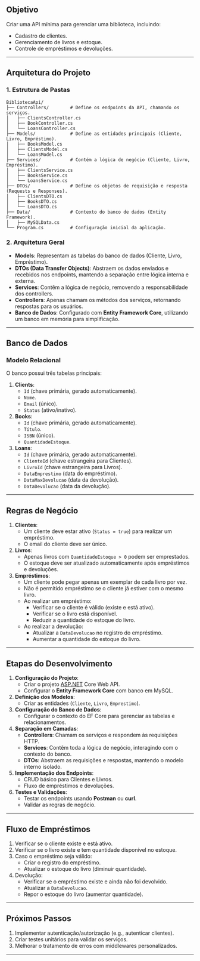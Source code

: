 ## **Objetivo**

Criar uma API mínima para gerenciar uma biblioteca, incluindo:

- Cadastro de clientes.
- Gerenciamento de livros e estoque.
- Controle de empréstimos e devoluções.

---

## **Arquitetura do Projeto**

### **1. Estrutura de Pastas**

```
BibliotecaApi/
├── Controllers/        # Define os endpoints da API, chamando os serviços.
│   ├── ClientsController.cs
│   ├── BookController.cs
│   └── LoansController.cs
├── Models/             # Define as entidades principais (Cliente, Livro, Empréstimo).
│   ├── BooksModel.cs
│   ├── ClientsModel.cs
│   └── LoansModel.cs
├── Services/           # Contém a lógica de negócio (Cliente, Livro, Empréstimo).
│   ├── ClientsService.cs
│   ├── BooksService.cs
│   └── LoansService.cs
├── DTOs/               # Define os objetos de requisição e resposta (Requests e Responses).
│   ├── ClientsDTO.cs
│   ├── BooksDTO.cs
│   └── LoansDTO.cs
├── Data/               # Contexto do banco de dados (Entity Framework).
│   ├── MySQLData.cs
└── Program.cs          # Configuração inicial da aplicação.

```

### **2. Arquitetura Geral**

- **Models**: Representam as tabelas do banco de dados (Cliente, Livro, Empréstimo).
- **DTOs (Data Transfer Objects)**: Abstraem os dados enviados e recebidos nos endpoints, mantendo a separação entre lógica interna e externa.
- **Services**: Contêm a lógica de negócio, removendo a responsabilidade dos controllers.
- **Controllers**: Apenas chamam os métodos dos serviços, retornando respostas para os usuários.
- **Banco de Dados**: Configurado com **Entity Framework Core**, utilizando um banco em memória para simplificação.

---

## **Banco de Dados**

### **Modelo Relacional**

O banco possui três tabelas principais:

1. **Clients**:
   - `Id` (chave primária, gerado automaticamente).
   - `Nome`.
   - `Email` (único).
   - `Status` (ativo/inativo).
2. **Books**:
   - `Id` (chave primária, gerado automaticamente).
   - `Título`.
   - `ISBN` (único).
   - `QuantidadeEstoque`.
3. **Loans**:
   - `Id` (chave primária, gerado automaticamente).
   - `ClienteId` (chave estrangeira para Clientes).
   - `LivroId` (chave estrangeira para Livros).
   - `DataEmprestimo` (data do empréstimo).
   - `DataMaxDevolucao` (data da devolução).
   - `DataDevolucao` (data da devolução).

---

## **Regras de Negócio**

1. **Clientes**:
   - Um cliente deve estar ativo (`Status = true`) para realizar um empréstimo.
   - O email do cliente deve ser único.
2. **Livros**:
   - Apenas livros com `QuantidadeEstoque > 0` podem ser emprestados.
   - O estoque deve ser atualizado automaticamente após empréstimos e devoluções.
3. **Empréstimos**:
   - Um cliente pode pegar apenas um exemplar de cada livro por vez.
   - Não é permitido empréstimo se o cliente já estiver com o mesmo livro.
   - Ao realizar um empréstimo:
     - Verificar se o cliente é válido (existe e está ativo).
     - Verificar se o livro está disponível.
     - Reduzir a quantidade do estoque do livro.
   - Ao realizar a devolução:
     - Atualizar a `DataDevolucao` no registro do empréstimo.
     - Aumentar a quantidade do estoque do livro.

---

## **Etapas do Desenvolvimento**

1. **Configuração do Projeto**:
   - Criar o projeto [ASP.NET](http://asp.net/) Core Web API.
   - Configurar o **Entity Framework Core** com banco em MySQL.
2. **Definição dos Modelos**:
   - Criar as entidades (`Cliente`, `Livro`, `Emprestimo`).
3. **Configuração do Banco de Dados**:
   - Configurar o contexto do EF Core para gerenciar as tabelas e relacionamentos.
4. **Separação em Camadas**:
   - **Controllers**: Chamam os serviços e respondem às requisições HTTP.
   - **Services**: Contêm toda a lógica de negócio, interagindo com o contexto do banco.
   - **DTOs**: Abstraem as requisições e respostas, mantendo o modelo interno isolado.
5. **Implementação dos Endpoints**:
   - CRUD básico para Clientes e Livros.
   - Fluxo de empréstimos e devoluções.
6. **Testes e Validações**:
   - Testar os endpoints usando **Postman** ou **curl**.
   - Validar as regras de negócio.

---

## **Fluxo de Empréstimos**

1. Verificar se o cliente existe e está ativo.
2. Verificar se o livro existe e tem quantidade disponível no estoque.
3. Caso o empréstimo seja válido:
   - Criar o registro do empréstimo.
   - Atualizar o estoque do livro (diminuir quantidade).
4. Devolução:
   - Verificar se o empréstimo existe e ainda não foi devolvido.
   - Atualizar a `DataDevolucao`.
   - Repor o estoque do livro (aumentar quantidade).

---

## **Próximos Passos**

1. Implementar autenticação/autorização (e.g., autenticar clientes).
2. Criar testes unitários para validar os serviços.
3. Melhorar o tratamento de erros com middlewares personalizados.

---
